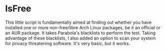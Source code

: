 # IsFree
This little script is fundamentally aimed at finding out whether you have installed one or more non-free/libre Arch Linux packages, be it an official or an AUR package. It takes Parabola's blacklists to perform the test. Taking advantage of these 
blacklists, I also added an option to scan your system for privacy threatening software. It's very basic, but it works.
